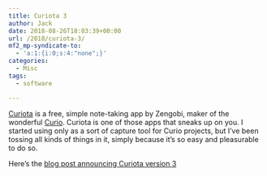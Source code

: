 ```yaml
---
title: Curiota 3
author: Jack
date: 2018-08-26T18:03:39+00:00
url: /2018/curiota-3/
mf2_mp-syndicate-to:
  - 'a:1:{i:0;s:4:"none";}'
categories:
  - Misc
tags:
  - software

---
```

[Curiota][1] is a free, simple note-taking app by Zengobi, maker of the wonderful [Curio][2]. Curiota is one of those apps that sneaks up on you. I started using only as a sort of capture tool for Curio projects, but I&#8217;ve been tossing all kinds of things in it, simply because it&#8217;s so easy and pleasurable to do so.

Here&#8217;s the [blog post announcing Curiota version 3][3]

[][3]

 [1]: https://www.zengobi.com/curiota/
 [2]: https://www.zengobi.com/curio/
 [3]: https://blog.zengobi.com/2018/08/curiota-3.html